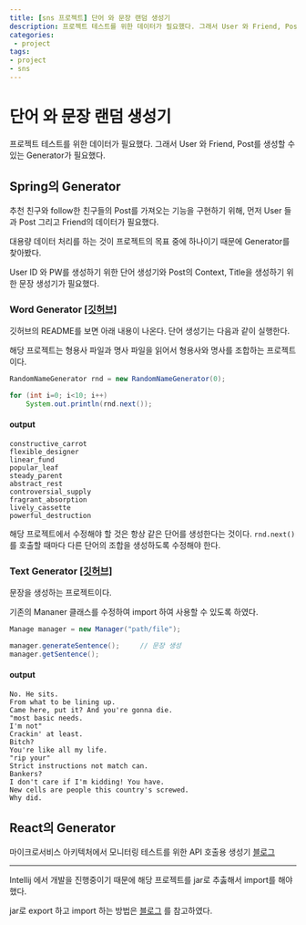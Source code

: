 ```yaml
---
title: [sns 프로젝트] 단어 와 문장 랜덤 생성기
description: 프로젝트 테스트를 위한 데이터가 필요했다. 그래서 User 와 Friend, Post를 생성할 수 있는 Generator가 필요했다.
categories:
 - project
tags:
- project
- sns
---
```


# 단어 와 문장 랜덤 생성기

프로젝트 테스트를 위한 데이터가 필요했다. 그래서 User 와 Friend, Post를 생성할 수 있는 Generator가 필요했다.



## Spring의 Generator

추천 친구와 follow한 친구들의 Post를 가져오는 기능을 구현하기 위해, 먼저 User 들과 Post 그리고 Friend의 데이터가 필요했다.

대용량 데이터 처리를 하는 것이 프로젝트의 목표 중에 하나이기 때문에 Generator를 찾아봤다.

User ID 와 PW를 생성하기 위한 단어 생성기와 Post의 Context, Title을 생성하기 위한  문장 생성기가 필요했다.



### Word Generator [[깃허브]](https://github.com/kohsuke/wordnet-random-name)

깃허브의 README를 보면 아래 내용이 나온다. 단어 생성기는 다음과 같이 실행한다.

해당 프로젝트는 형용사 파일과 명사 파일을 읽어서 형용사와 명사를 조합하는 프로젝트이다.

~~~java
RandomNameGenerator rnd = new RandomNameGenerator(0);

for (int i=0; i<10; i++)
    System.out.println(rnd.next());
~~~

#### output

~~~
constructive_carrot
flexible_designer
linear_fund
popular_leaf
steady_parent
abstract_rest
controversial_supply
fragrant_absorption
lively_cassette
powerful_destruction
~~~

해당 프로젝트에서 수정해야 할 것은 항상 같은 단어를 생성한다는 것이다. `rnd.next()` 를 호출할 때마다 다른 단어의 조합을 생성하도록 수정해야 한다. 



### Text Generator [[깃허브]](https://github.com/jake100/markov-chain-text-generator)

문장을 생성하는 프로젝트이다.

기존의 Mananer 클래스를 수정하여 import 하여 사용할 수 있도록 하였다.

~~~java
Manage manager = new Manager("path/file");

manager.generateSentence();		// 문장 생성
manager.getSentence();

~~~

#### output

~~~
No. He sits.
From what to be lining up.
Came here, put it? And you're gonna die.
"most basic needs.
I'm not"
Crackin' at least.
Bitch?
You're like all my life.
"rip your"
Strict instructions not match can.
Bankers?
I don't care if I'm kidding! You have.
New cells are people this country's screwed.
Why did.
~~~



## React의 Generator

마이크로서비스 아키텍처에서 모니터링 테스트를 위한 API 호출용 생성기 [블로그](https://github.com/anticoders/fake-words)



---

Intellij 에서 개발을 진행중이기 때문에 해당 프로젝트를 jar로 추춣해서 import를 해야했다.

jar로 export 하고 import 하는 방법은 [블로그]([https://atoz-develop.tistory.com/entry/JAVA-IntelliJ-IDEA-jar-%ED%8C%8C%EC%9D%BC-export-import-%EB%B0%A9%EB%B2%95](https://atoz-develop.tistory.com/entry/JAVA-IntelliJ-IDEA-jar-파일-export-import-방법)) 를 참고하였다.